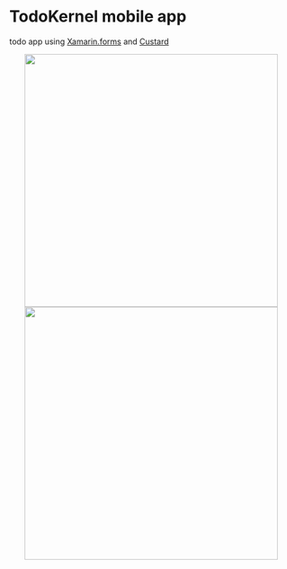 # TodoKernel mobile app
todo app using [Xamarin.forms](https://github.com/xamarin/Xamarin.Forms) and [Custard](https://github.com/bricefriha/CustardApi) 

<p align="center">
  <a>
    <img src="https://user-images.githubusercontent.com/37577669/93867388-438a8900-fcc9-11ea-8bcd-a49e2037fa4f.PNG" height="450"/> 
  </a>
  <a > 
    <img src="https://user-images.githubusercontent.com/37577669/93866402-e6420800-fcc7-11ea-823f-e2e5ef893bba.PNG" height="450" />
  </a>
</p>

